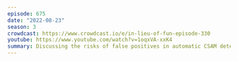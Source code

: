 ```yaml
---
episode: 675
date: "2022-08-23"
season: 3
crowdcast: https://www.crowdcast.io/e/in-lieu-of-fun-episode-330
youtube: https://www.youtube.com/watch?v=1oqxVA-xxK4
summary: Discussing the risks of false positives in automatic CSAM detection
---
```

